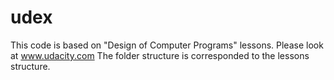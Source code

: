 udex
====

This code is based on "Design of Computer Programs" lessons.
Please look at www.udacity.com
The folder structure is corresponded to the lessons structure.


